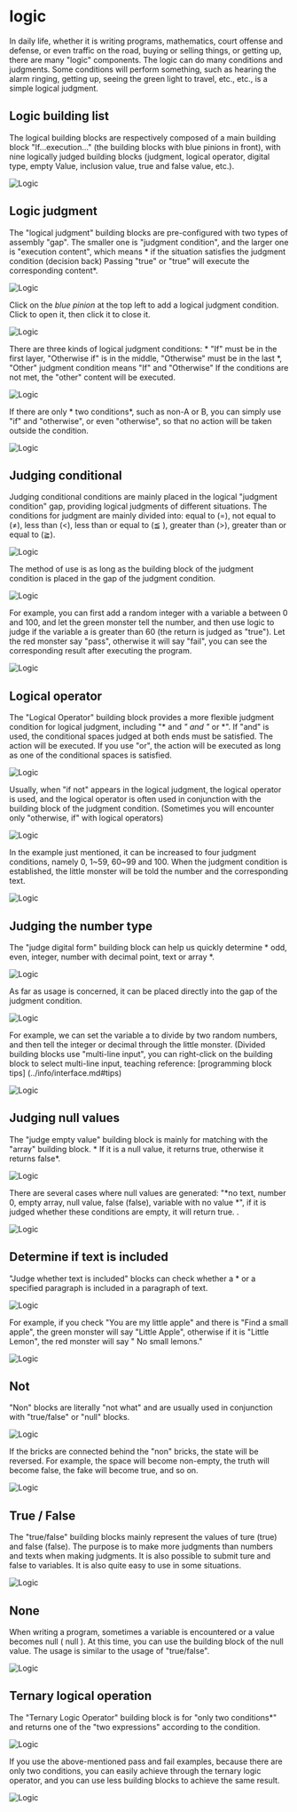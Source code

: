 # logic

In daily life, whether it is writing programs, mathematics, court offense and defense, or even traffic on the road, buying or selling things, or getting up, there are many "logic" components. The logic can do many conditions and judgments. Some conditions will perform something, such as hearing the alarm ringing, getting up, seeing the green light to travel, etc., etc., is a simple logical judgment.

## Logic building list

The logical building blocks are respectively composed of a main building block "If...execution..." (the building blocks with blue pinions in front), with nine logically judged building blocks (judgment, logical operator, digital type, empty Value, inclusion value, true and false value, etc.).

![Logic](../images/zh-tw/docs/webbit/basic/logic-01.jpg)

## Logic judgment

The "logical judgment" building blocks are pre-configured with two types of assembly "gap". The smaller one is "judgment condition", and the larger one is "execution content", which means * if the situation satisfies the judgment condition (decision back) Passing "true" or "true" will execute the corresponding content*.

![Logic](../images/zh-tw/docs/webbit/basic/logic-02.jpg)

Click on the *blue pinion* at the top left to add a logical judgment condition. Click to open it, then click it to close it.

![Logic](../images/zh-tw/docs/webbit/basic/logic-03.gif)

There are three kinds of logical judgment conditions: * "If" must be in the first layer, "Otherwise if" is in the middle, "Otherwise" must be in the last *, "Other" judgment condition means "If" and "Otherwise" If the conditions are not met, the "other" content will be executed.

![Logic](../images/zh-tw/docs/webbit/basic/logic-04.jpg)

If there are only * two conditions*, such as non-A or B, you can simply use "if" and "otherwise", or even "otherwise", so that no action will be taken outside the condition.

![Logic](../images/zh-tw/docs/webbit/basic/logic-05.jpg)

## Judging conditional

Judging conditional conditions are mainly placed in the logical "judgment condition" gap, providing logical judgments of different situations. The conditions for judgment are mainly divided into: equal to (=), not equal to (≠), less than (<), less than or equal to (≦ ), greater than (>), greater than or equal to (≧).

![Logic](../images/zh-tw/docs/webbit/basic/logic-06.jpg)

The method of use is as long as the building block of the judgment condition is placed in the gap of the judgment condition.

![Logic](../images/zh-tw/docs/webbit/basic/logic-08.jpg)

For example, you can first add a random integer with a variable a between 0 and 100, and let the green monster tell the number, and then use logic to judge if the variable a is greater than 60 (the return is judged as "true"). Let the red monster say "pass", otherwise it will say "fail", you can see the corresponding result after executing the program.

![Logic](../images/zh-tw/docs/webbit/basic/logic-09.jpg)

## Logical operator

The "Logical Operator" building block provides a more flexible judgment condition for logical judgment, including "* and *" and "* or *". If "and" is used, the conditional spaces judged at both ends must be satisfied. The action will be executed. If you use "or", the action will be executed as long as one of the conditional spaces is satisfied.

![Logic](../images/zh-tw/docs/webbit/basic/logic-10.jpg)

Usually, when "if not" appears in the logical judgment, the logical operator is used, and the logical operator is often used in conjunction with the building block of the judgment condition. (Sometimes you will encounter only "otherwise, if" with logical operators)

![Logic](../images/zh-tw/docs/webbit/basic/logic-11.jpg)

In the example just mentioned, it can be increased to four judgment conditions, namely 0, 1~59, 60~99 and 100. When the judgment condition is established, the little monster will be told the number and the corresponding text.

![Logic](../images/zh-tw/docs/webbit/basic/logic-12.jpg)

## Judging the number type

The "judge digital form" building block can help us quickly determine * odd, even, integer, number with decimal point, text or array *.

![Logic](../images/zh-tw/docs/webbit/basic/logic-13.jpg)

As far as usage is concerned, it can be placed directly into the gap of the judgment condition.

![Logic](../images/zh-tw/docs/webbit/basic/logic-14.jpg)

For example, we can set the variable a to divide by two random numbers, and then tell the integer or decimal through the little monster. (Divided building blocks use "multi-line input", you can right-click on the building block to select multi-line input, teaching reference: [programming block tips] (../info/interface.md#tips)

![Logic](../images/zh-tw/docs/webbit/basic/logic-15.jpg)

## Judging null values

The "judge empty value" building block is mainly for matching with the "array" building block. * If it is a null value, it returns true, otherwise it returns false*.

![Logic](../images/zh-tw/docs/webbit/basic/logic-16.jpg)

There are several cases where null values ​​are generated: "*no text, number 0, empty array, null value, false (false), variable with no value *", if it is judged whether these conditions are empty, it will return true. .

![Logic](../images/zh-tw/docs/webbit/basic/logic-17.jpg)

## Determine if text is included

"Judge whether text is included" blocks can check whether a * or a specified paragraph is included in a paragraph of text.

![Logic](../images/zh-tw/docs/webbit/basic/logic-18.jpg)

For example, if you check "You are my little apple" and there is "Find a small apple", the green monster will say "Little Apple", otherwise if it is "Little Lemon", the red monster will say " No small lemons."

![Logic](../images/zh-tw/docs/webbit/basic/logic-19.jpg)

## Not

"Non" blocks are literally "not what" and are usually used in conjunction with "true/false" or "null" blocks.

![Logic](../images/zh-tw/docs/webbit/basic/logic-20.jpg)

If the bricks are connected behind the "non" bricks, the state will be reversed. For example, the space will become non-empty, the truth will become false, the fake will become true, and so on.

![Logic](../images/zh-tw/docs/webbit/basic/logic-21.jpg)


## True / False

The "true/false" building blocks mainly represent the values ​​of ture (true) and false (false). The purpose is to make more judgments than numbers and texts when making judgments. It is also possible to submit ture and false to variables. It is also quite easy to use in some situations.

![Logic](../images/zh-tw/docs/webbit/basic/logic-22.jpg)

## None

When writing a program, sometimes a variable is encountered or a value becomes null ( null ). At this time, you can use the building block of the null value. The usage is similar to the usage of "true/false".

![Logic](../images/zh-tw/docs/webbit/basic/logic-23.jpg)

## Ternary logical operation

The "Ternary Logic Operator" building block is for "only two conditions*" and returns one of the "two expressions" according to the condition.

![Logic](../images/zh-tw/docs/webbit/basic/logic-24.jpg)

If you use the above-mentioned pass and fail examples, because there are only two conditions, you can easily achieve through the ternary logic operator, and you can use less building blocks to achieve the same result.

![Logic](../images/zh-tw/docs/webbit/basic/logic-25.jpg)